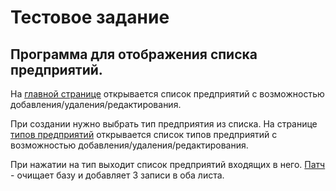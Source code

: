 # Тестовое задание

## Программа для отображения списка предприятий.

На [главной странице](http://localhost:8080/enterprises) открывается список предприятий с возможностью добавления/удаления/редактирования. 

При создании нужно выбрать тип предприятия из списка. На странице [типов предприятий](http://localhost:8080/enterprise-types) открывается список типов предприятий с возможностью добавления/удаления/редактирования. 

При нажатии на тип выходит список предприятий входящих в него. [Патч](https://github.com/RaubZar/demo4/blob/main/src/main/resources/patch_v1.sql) - очищает базу и добавляет 3 записи в оба листа.

